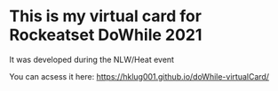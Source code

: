 <h1>This is my virtual card for Rockeatset DoWhile 2021</h1>

It was developed during the NLW/Heat event

You can acsess it here: https://hklug001.github.io/doWhile-virtualCard/